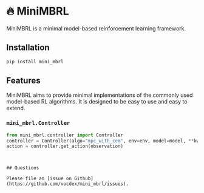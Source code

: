 
# 🔥 MiniMBRL

MiniMBRL is a minimal model-based reinforcement learning framework.

## Installation

```sh
pip install mini_mbrl
```

## Features

MiniMBRL aims to provide minimal implementations of the commonly used model-based RL algorithms. It is designed to be easy to use and easy to extend.

### `mini_mbrl.Controller`

```python
from mini_mbrl.controller import Controller
controller = Controller(algo="mpc_with_cem", env=env, model=model, **kwargs)
action = controller.get_action(observation)
```
```


## Questions

Please file an [issue on Github](https://github.com/vocdex/mini_mbrl/issues).